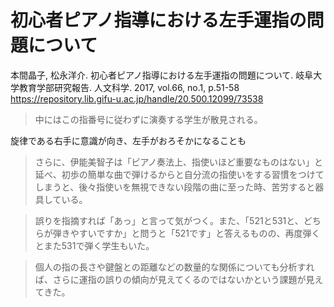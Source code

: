 # 初心者ピアノ指導における左手運指の問題について

本間晶子, 松永洋介. 初心者ピアノ指導における左手運指の問題について. 岐阜大学教育学部研究報告. 人文科学. 2017, vol.66, no.1, p.51-58
https://repository.lib.gifu-u.ac.jp/handle/20.500.12099/73538

> 中にはこの指番号に従わずに演奏する学生が散見される。

旋律である右手に意識が向き、左手がおろそかになることも

> さらに、伊能美智子は「ピアノ奏法上、指使いほど重要なものはない」と延べ、初歩の簡単な曲で弾けるからと自分流の指使いをする習慣をつけてしまうと、後々指使いを無視できない段階の曲に至った時、苦労すると器具している。

> 誤りを指摘すれば「あっ」と言って気がつく。また、「521と531と、どちらが弾きやすいですか」と問うと「521です」と答えるものの、再度弾くとまた531で弾く学生もいた。

> 個人の指の長さや鍵盤との距離などの数量的な関係についても分析すれば、さらに運指の誤りの傾向が見えてくるのではないかという課題が見えてきた。